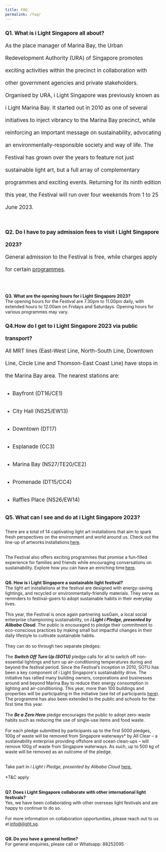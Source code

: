 ```yaml
---
title: FAQ
permalink: /faq/
---
```

<p style="font-size:17px; line-height:40px">
<b>Q1. What is i Light Singapore all about?</b><br>
As the place manager of Marina Bay, the Urban Redevelopment Authority (URA) of Singapore promotes exciting activities within the precinct in collaboration with other government agencies and private stakeholders. Organised by URA, i Light Singapore was previously known as i Light Marina Bay. It started out in 2010 as one of several initiatives to inject vibrancy to the Marina Bay precinct, while reinforcing an important message on sustainability, advocating an environmentally-responsible society and way of life. The Festival has grown over the years to feature not just sustainable light art, but a full array of complementary programmes and exciting events. Returning for its ninth edition this year, the Festival will run over four weekends from 1 to 25 June 2023.<br><br>
<b>Q2. Do I have to pay admission fees to visit i Light Singapore 2023?</b><br>
General admission to the Festival is free, while charges apply for certain <a href="/programmes">programmes</a>.<br><br>

<b>Q3. What are the opening hours for i Light Singapore 2023?</b><br>
The opening hours for the Festival are 7.30pm to 11.00pm daily, with extended hours to 12.00am on Fridays and Saturdays. Opening hours for various programmes may vary.<br>
</p>

<p style="font-size:17px; line-height:40px"><b>Q4.How do I get to&nbsp;i&nbsp;Light Singapore 2023 via public transport?</b><br>
All MRT lines (East-West Line, North-South Line, Downtown Line, Circle Line and Thomson-East Coast Line) have stops in the Marina Bay area. The nearest stations are:<br></p>
<ul>
<li><p style="font-size:17px; line-height:40px">Bayfront (DT16/CE1)</p></li>
<li><p style="font-size:17px; line-height:40px">City Hall (NS25/EW13)</p></li>
<li><p style="font-size:17px; line-height:40px">Downtown (DT17)</p></li>
<li><p style="font-size:17px; line-height:40px">Esplanade (CC3)</p></li>
<li><p style="font-size:17px; line-height:40px">Marina Bay (NS27/TE20/CE2)</p></li>
<li><p style="font-size:17px; line-height:40px">Promenade (DT15/CC4)</p></li>
<li><p style="font-size:17px; line-height:40px">Raffles Place (NS26/EW14)</p></li>
</ul>

<p style="font-size:17px; line-height:40px">
<b>Q5. What can I see and do at&nbsp;i&nbsp;Light Singapore 2023?</b><br>

There are a total of 14 captivating light art installations that aim to spark fresh perspectives on the environment and world around us. Check out the line-up of artworks installations <a href="/installations">here</a>.<br><br>

The Festival also offers exciting&nbsp;programmes&nbsp;that promise a fun-filled experience for families and friends while encouraging conversations on sustainability. Explore how you can have an enriching time <a href="/programmes">here</a>.<br><br>

<b>Q6. How is i Light Singapore a sustainable light festival?</b><br>
The light art installations at the festival are designed with energy-saving lightings, and recycled or environmentally-friendly materials. They serve as reminders to festival-goers to adopt sustainable habits in their everyday lives.
<br><br>
This year, the Festival is once again partnering&nbsp;susGain, a local social enterprise championing sustainability, on <b><i>i Light i Pledge, presented by Alibaba Cloud</i></b>. The public is encouraged to pledge their commitment to eco-conscious practices by making small but impactful changes in their daily lifestyle to cultivate sustainable habits.
<br><br>
They can do so through two separate pledges:
<br><br>
The <b><i>Switch Off Turn Up (SOTU)</i></b> pledge calls for all to switch off non-essential lightings and turn up air-conditioning temperatures during and beyond the festival period. Since the Festival’s inception in 2010, SOTU has been a key component of i Light Singapore's sustainability drive. The initiative has rallied many building owners, corporations and businesses around and beyond Marina Bay to reduce their energy consumption in lighting and air-conditioning. This year, more than 100 buildings and properties will be participating in the initiative (see list of participants <a href="/sustainability/switch-off-turn-up">here</a>). The programme has also been extended to the public and schools for the first time this year.
<br><br>
The <b><i>Be a Zero Hero</i></b> pledge encourages the public to adopt zero-waste habits such as reducing the use of single-use items and food waste. 
<br><br>For each pledge submitted by participants up to the first 5000 pledges, 100g of waste will be removed from Singapore waterways* by All Clear – a sustainability enterprise providing offshore and ocean clean-ups – will remove 100g of waste from Singapore waterways. As such, up to 500 kg of waste will be removed as an outcome of the pledge.
<br><br>

Take part in <i>i Light i Pledge, presented by Alibaba Cloud</i> <a target="_blank" href="https://www.susgain.com/iLightiPledge">here.</a> <br><br>
*T&amp;C apply<br><br>

<b>Q7. Does i Light Singapore collaborate with other international light festivals?</b><br>
Yes, we have been collaborating with other overseas light festivals and are happy to continue to do so. <br><br>
For more information on collaboration opportunities, please reach out to us at <a href="mailto:info@ilight.sg">info@ilight.sg</a>.<br><br>

<b>Q8. Do you have a general hotline?</b><br>
For general enquiries, please call or&nbsp;Whatsapp: 88252095
</p>